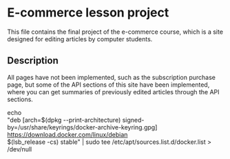 # E-commerce lesson project

This file contains the final project of the e-commerce course, which is a site designed for editing articles by computer students.

## Description

All pages have not been implemented, such as the subscription purchase page, but some of the API sections of this site have been implemented, where you can get summaries of previously edited articles through the API sections.

echo \
  "deb [arch=$(dpkg --print-architecture) signed-by=/usr/share/keyrings/docker-archive-keyring.gpg] https://download.docker.com/linux/debian \
  $(lsb_release -cs) stable" | sudo tee /etc/apt/sources.list.d/docker.list > /dev/null
